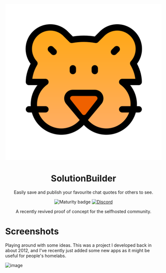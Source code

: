 <div align = "center">
  <img alt = "project logo" src = "logo.png" />
  <h1>SolutionBuilder</h1>

  Easily save and publish your favourite chat quotes for others to see.

![Maturity badge](https://img.shields.io/badge/maturity-alpha-red)
[![Discord](https://img.shields.io/discord/846737624960860180?label=Discord%20Server)](https://discord.gg/jhYWWpNJ3v)

A recently revived proof of concept for the selfhosted community. 

</div>

# Screenshots 

Playing around with some ideas. This was a project I developed back in about 2012, and I've recently just added some new apps as it might be useful for people's homelabs. 

![image](https://github.com/user-attachments/assets/66064c0e-bca5-42c8-8d9f-8990c97d0e71)


